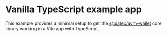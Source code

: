 # Vanilla TypeScript example app

This example provides a minimal setup to get the [@biatec/avm-wallet](https://github.com/scholtz/avm-wallet/tree/v3/packages/avm-wallet) core library working in a Vite app with TypeScript.
